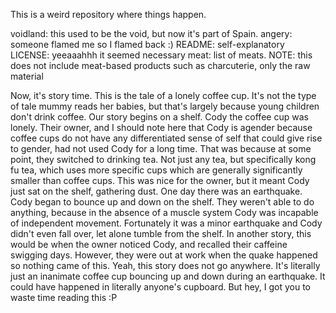 This is a weird repository where things happen.

voidland: this used to be the void, but now it's part of Spain.
angery: someone flamed me so I flamed back :)
README: self-explanatory
LICENSE: yeeaaahhh it seemed necessary
meat: list of meats. NOTE: this does not include meat-based products such as charcuterie, only the raw material

Now, it's story time. This is the tale of a lonely coffee cup. It's not the type of tale mummy reads her babies, but that's largely because young children don't drink coffee.
Our story begins on a shelf. Cody the coffee cup was lonely. Their owner, and I should note here that Cody is agender because coffee cups do not have any differentiated sense of self that could give rise to gender, had not used Cody for a long time. That was because at some point, they switched to drinking tea. Not just any tea, but specifically kong fu tea, which uses more specific cups which are generally significantly smaller than coffee cups. This was nice for the owner, but it meant Cody just sat on the shelf, gathering dust.
One day there was an earthquake. Cody began to bounce up and down on the shelf. They weren't able to do anything, because in the absence of a muscle system Cody was incapable of independent movement. Fortunately it was a minor earthquake and Cody didn't even fall over, let alone tumble from the shelf. In another story, this would be when the owner noticed Cody, and recalled their caffeine swigging days. However, they were out at work when the quake happened so nothing came of this.
Yeah, this story does not go anywhere. It's literally just an inanimate coffee cup bouncing up and down during an earthquake. It could have happened in literally anyone's cupboard. But hey, I got you to waste time reading this :P
